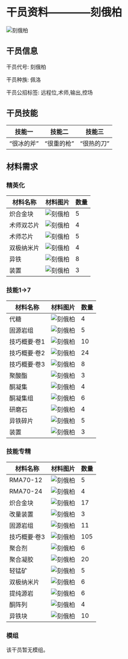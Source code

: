 # 干员资料————刻俄柏

![刻俄柏](./oprImages/刻俄柏.png)

## 干员信息

干员代号: 刻俄柏

干员种族: 佩洛

干员公招标签: 远程位,术师,输出,控场

## 干员技能

| 技能一       | 技能二   | 技能三 |
| ------------ | -------- | ------ |
| “很冰的斧” | “很重的枪” | “很热的刀” |

## 材料需求

### 精英化

| 材料名称      | 材料图片 | 数量  |
|---------|---------|-----|
| 炽合金块 | ![刻俄柏](./matIcons/炽合金块.png)  |   5  |
| 术师双芯片 | ![刻俄柏](./matIcons/术师双芯片.png)  |   4  |
| 术师芯片 | ![刻俄柏](./matIcons/术师芯片.png)  |   5  |
| 双极纳米片 | ![刻俄柏](./matIcons/双极纳米片.png)  |   4  |
| 异铁 | ![刻俄柏](./matIcons/异铁.png)  |   8  |
| 装置 | ![刻俄柏](./matIcons/装置.png)  |   3  |

### 技能1→7

| 材料名称      | 材料图片 | 数量  |
|---------|---------|-----|
| 代糖 | ![刻俄柏](./matIcons/代糖.png)  |   4  |
| 固源岩组 | ![刻俄柏](./matIcons/固源岩组.png)  |   5  |
| 技巧概要·卷1 | ![刻俄柏](./matIcons/技巧概要·卷1.png)  |   10  |
| 技巧概要·卷2 | ![刻俄柏](./matIcons/技巧概要·卷2.png)  |   24  |
| 技巧概要·卷3 | ![刻俄柏](./matIcons/技巧概要·卷3.png)  |   8  |
| 聚酸酯 | ![刻俄柏](./matIcons/聚酸酯.png)  |   3  |
| 酮凝集 | ![刻俄柏](./matIcons/酮凝集.png)  |   4  |
| 酮凝集组 | ![刻俄柏](./matIcons/酮凝集组.png)  |   6  |
| 研磨石 | ![刻俄柏](./matIcons/研磨石.png)  |   4  |
| 异铁碎片 | ![刻俄柏](./matIcons/异铁碎片.png)  |   5  |
| 装置 | ![刻俄柏](./matIcons/装置.png)  |   3  |

### 技能专精

| 材料名称      | 材料图片 | 数量  |
|---------|---------|-----|
| RMA70-12 | ![刻俄柏](./matIcons/RMA70-12.png)  |   5  |
| RMA70-24 | ![刻俄柏](./matIcons/RMA70-24.png)  |   4  |
| 炽合金块 | ![刻俄柏](./matIcons/炽合金块.png)  |   17  |
| 改量装置 | ![刻俄柏](./matIcons/改量装置.png)  |   3  |
| 固源岩组 | ![刻俄柏](./matIcons/固源岩组.png)  |   11  |
| 技巧概要·卷3 | ![刻俄柏](./matIcons/技巧概要·卷3.png)  |   105  |
| 聚合剂 | ![刻俄柏](./matIcons/聚合剂.png)  |   6  |
| 聚合凝胶 | ![刻俄柏](./matIcons/聚合凝胶.png)  |   20  |
| 轻锰矿 | ![刻俄柏](./matIcons/轻锰矿.png)  |   5  |
| 双极纳米片 | ![刻俄柏](./matIcons/双极纳米片.png)  |   6  |
| 提纯源岩 | ![刻俄柏](./matIcons/提纯源岩.png)  |   6  |
| 酮阵列 | ![刻俄柏](./matIcons/酮阵列.png)  |   4  |
| 异铁块 | ![刻俄柏](./matIcons/异铁块.png)  |   10  |

### 模组

该干员暂无模组。
